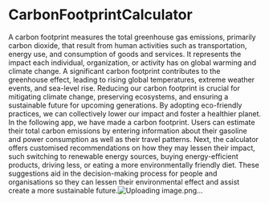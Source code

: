 # CarbonFootprintCalculator
A carbon footprint measures the total greenhouse gas emissions, primarily carbon dioxide, that result from human activities such as transportation, energy use, and consumption of goods and services. It represents the impact each individual, organization, or activity has on global warming and climate change. A significant carbon footprint contributes to the greenhouse effect, leading to rising global temperatures, extreme weather events, and sea-level rise. Reducing our carbon footprint is crucial for mitigating climate change, preserving ecosystems, and ensuring a sustainable future for upcoming generations. By adopting eco-friendly practices, we can collectively lower our impact and foster a healthier planet. In the following app, we have made a carbon footprint. Users can estimate their total carbon emissions by entering information about their gasoline and power consumption as well as their travel patterns. Next, the calculator offers customised recommendations on how they may lessen their impact, such switching to renewable energy sources, buying energy-efficient products, driving less, or eating a more environmentally friendly diet. These suggestions aid in the decision-making process for people and organisations so they can lessen their environmental effect and assist create a more sustainable future.![Uploading image.png…]()
